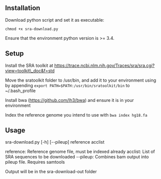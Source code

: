 ## Installation
Download python script and set it as executable:
```
chmod +x sra-download.py
```

Ensure that the environment python version is >= 3.4.

## Setup
Install the SRA toolkit at https://trace.ncbi.nlm.nih.gov/Traces/sra/sra.cgi?view=toolkit\_doc&f=std

Move the sratoolkit folder to /usr/bin, and add it to your environment using by appending ```export PATH=$PATH:/usr/bin/sratoolkit/bin``` to ~/.bash\_profile

Install bwa (https://github.com/lh3/bwa) and ensure it is in your environment

Index the reference genome you intend to use with ```bwa index hg18.fa```

## Usage
sra-download.py [-h] [--pileup] reference acclist

reference: Reference genome file, must be indexed already
acclist: List of SRA sequences to be downloaded
--pileup: Combines bam output into pileup file. Requires samtools

Output will be in the sra-download-out folder

